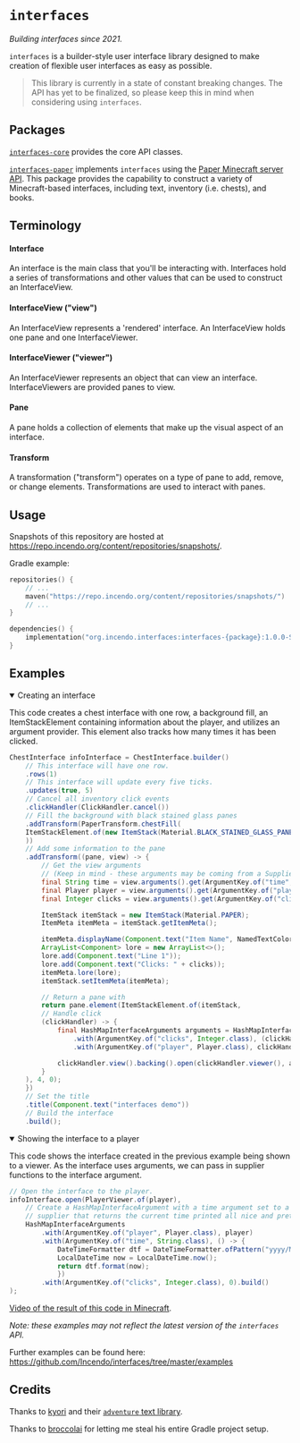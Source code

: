 # `interfaces`

_Building interfaces since 2021._

`interfaces` is a builder-style user interface library designed to make creation of flexible user interfaces as easy as possible.

> This library is currently in a state of constant breaking changes. The API has yet to be finalized, so please keep this in mind when considering using `interfaces`.

## Packages

[`interfaces-core`](https://github.com/Incendo/interfaces/tree/master/core) provides the core API classes.

[`interfaces-paper`](https://github.com/Incendo/interfaces/tree/master/paper) implements `interfaces` using the [Paper Minecraft server API](https://papermc.io). This package 
provides the
capability to construct a variety of Minecraft-based interfaces, including text, inventory (i.e. chests), and books.

## Terminology

#### Interface

An interface is the main class that you'll be interacting with. Interfaces hold a series of transformations and other values that
can be used to construct an InterfaceView.

#### InterfaceView ("view")

An InterfaceView represents a 'rendered' interface. An InterfaceView holds one pane and one InterfaceViewer.

#### InterfaceViewer ("viewer")

An InterfaceViewer represents an object that can view an interface. InterfaceViewers are provided panes to view.

#### Pane

A pane holds a collection of elements that make up the visual aspect of an interface.

#### Transform

A transformation ("transform") operates on a type of pane to add, remove, or change elements. Transformations are used to interact
with panes.

## Usage

Snapshots of this repository are hosted at https://repo.incendo.org/content/repositories/snapshots/.

Gradle example:

```kotlin
repositories() {
    // ...
    maven("https://repo.incendo.org/content/repositories/snapshots/")
    // ...
}

dependencies() {
    implementation("org.incendo.interfaces:interfaces-{package}:1.0.0-SNAPSHOT")
}
```

## Examples

<details open>
<summary>Creating an interface</summary>

This code creates a chest interface with one row, a background fill, an ItemStackElement containing information about the 
player, and utilizes an argument provider. This element also tracks how many times it has been clicked. 

```java
ChestInterface infoInterface = ChestInterface.builder()
    // This interface will have one row.
    .rows(1)
    // This interface will update every five ticks.
    .updates(true, 5)
    // Cancel all inventory click events
    .clickHandler(ClickHandler.cancel())
    // Fill the background with black stained glass panes
    .addTransform(PaperTransform.chestFill(
    ItemStackElement.of(new ItemStack(Material.BLACK_STAINED_GLASS_PANE))
    ))
    // Add some information to the pane
    .addTransform((pane, view) -> {
        // Get the view arguments
        // (Keep in mind - these arguments may be coming from a Supplier, so their values can change!)
        final String time = view.arguments().get(ArgumentKey.of("time", String.class));
        final Player player = view.arguments().get(ArgumentKey.of("player", Player.class));
        final Integer clicks = view.arguments().get(ArgumentKey.of("clicks", Integer.class));

        ItemStack itemStack = new ItemStack(Material.PAPER);
        ItemMeta itemMeta = itemStack.getItemMeta();

        itemMeta.displayName(Component.text("Item Name", NamedTextColor.GREEN));
        ArrayList<Component> lore = new ArrayList<>();
        lore.add(Component.text("Line 1"));
        lore.add(Component.text("Clicks: " + clicks));
        itemMeta.lore(lore);
        itemStack.setItemMeta(itemMeta);

        // Return a pane with
        return pane.element(ItemStackElement.of(itemStack,
        // Handle click
        (clickHandler) -> {
            final HashMapInterfaceArguments arguments = HashMapInterfaceArguments
                .with(ArgumentKey.of("clicks", Integer.class), (clickHandler.view().arguments().get(ArgumentKey.of("clicks", Integer.class))) + 1)
                .with(ArgumentKey.of("player", Player.class), clickHandler.view().arguments().get(ArgumentKey.of("player", Player.class))).build();

            clickHandler.view().backing().open(clickHandler.viewer(), arguments);
        }
    ), 4, 0);
    })
    // Set the title
    .title(Component.text("interfaces demo"))
    // Build the interface
    .build();
```
</details>

<details open>
<summary>Showing the interface to a player</summary>

This code shows the interface created in the previous example being shown to a viewer.
As the interface uses arguments, we can pass in supplier functions to the interface argument.

```java
// Open the interface to the player.
infoInterface.open(PlayerViewer.of(player),
    // Create a HashMapInterfaceArgument with a time argument set to a
    // supplier that returns the current time printed all nice and pretty.
    HashMapInterfaceArguments
        .with(ArgumentKey.of("player", Player.class), player)
        .with(ArgumentKey.of("time", String.class), () -> {
            DateTimeFormatter dtf = DateTimeFormatter.ofPattern("yyyy/MM/dd HH:mm:ss");
            LocalDateTime now = LocalDateTime.now();
            return dtf.format(now);
            })
        .with(ArgumentKey.of("clicks", Integer.class), 0).build()
);
```

[Video of the result of this code in Minecraft](https://imgur.com/a/JPdJPvX).
</details>

_Note: these examples may not reflect the latest version of the `interfaces` API._

Further examples can be found here: https://github.com/Incendo/interfaces/tree/master/examples

## Credits

Thanks to [kyori](https://github.com/kyoripowered) and their [`adventure` text library](https://github.com/kyoripowered/adventure).

Thanks to [broccolai](https://github.com/broccolai) for letting me steal his entire Gradle project setup.
